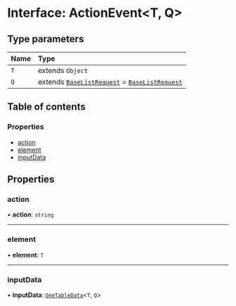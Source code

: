 # Interface: ActionEvent<T, Q\>

## Type parameters

| Name | Type |
| :------ | :------ |
| `T` | extends `Object` |
| `Q` | extends [`BaseListRequest`](../classes/BaseListRequest.md) = [`BaseListRequest`](../classes/BaseListRequest.md) |

## Table of contents

### Properties

- [action](ActionEvent.md#action)
- [element](ActionEvent.md#element)
- [inputData](ActionEvent.md#inputdata)

## Properties

### action

• **action**: `string`

___

### element

• **element**: `T`

___

### inputData

• **inputData**: [`OneTableData`](../classes/OneTableData.md)<`T`, `Q`\>
